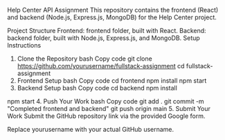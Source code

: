 Help Center API Assignment
This repository contains the frontend (React) and backend (Node.js, Express.js, MongoDB) for the Help Center project.

Project Structure
Frontend: frontend folder, built with React.
Backend: backend folder, built with Node.js, Express.js, and MongoDB.
Setup Instructions
1. Clone the Repository
bash
Copy code
git clone https://github.com/yourusername/fullstack-assignment
cd fullstack-assignment
2. Frontend Setup
bash
Copy code
cd frontend
npm install
npm start
3. Backend Setup
bash
Copy code
cd backend
npm install



npm start
4. Push Your Work
bash
Copy code
git add .
git commit -m "Completed frontend and backend"
git push origin main
5. Submit Your Work
Submit the GitHub repository link via the provided Google form.

Replace yourusername with your actual GitHub username.
